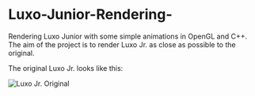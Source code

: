 # Luxo-Junior-Rendering-
Rendering Luxo Junior with some simple animations in OpenGL and C++. The aim of the project is to render Luxo Jr. as close as possible to the original.

The original Luxo Jr. looks like this:

![Luxo Jr. Original](https://s3.envato.com/files/127881089/Pixar%20Luxo%20Jr%20Final%20Envato.jpg)
